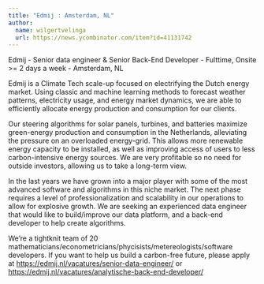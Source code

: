 ```yaml
---
title: "Edmij : Amsterdam, NL"
author:
  name: wilgertvelinga
  url: https://news.ycombinator.com/item?id=41131742
---
```

Edmij - Senior data engineer &amp; Senior Back-End Developer - Fulttime, Onsite &gt;= 2 days a week - Amsterdam, NL

Edmij is a Climate Tech scale-up focused on electrifying the Dutch energy market. Using classic and machine learning methods to forecast weather patterns, electricity usage, and energy market dynamics, we are able to efficiently allocate energy production and consumption for our clients.

Our steering algorithms for solar panels, turbines, and batteries maximize green-energy production and consumption in the Netherlands, alleviating the pressure on an overloaded energy-grid. This allows more renewable energy capacity to be installed, as well as improving access of users to less carbon-intensive energy sources. We are very profitable so no need for outside investors, allowing us to take a long-term view.

In the last years we have grown into a major player with some of the most advanced software and algorithms in this niche market. The next phase requires a level of professionalization and scalability in our operations to allow for explosive growth. We are seeking an experienced data engineer that would like to build&#x2F;improve our data platform, and a back-end developer to help create algorithms.

We’re a tightknit team of 20 mathematicians&#x2F;econometricians&#x2F;phycisists&#x2F;metereologists&#x2F;software developers. If you want to help us build a carbon-free future, please apply at <a href="https:&#x2F;&#x2F;edmij.nl&#x2F;vacatures&#x2F;senior-data-engineer&#x2F;" rel="nofollow">https:&#x2F;&#x2F;edmij.nl&#x2F;vacatures&#x2F;senior-data-engineer&#x2F;</a> or <a href="https:&#x2F;&#x2F;edmij.nl&#x2F;vacatures&#x2F;analytische-back-end-developer&#x2F;" rel="nofollow">https:&#x2F;&#x2F;edmij.nl&#x2F;vacatures&#x2F;analytische-back-end-developer&#x2F;</a>
